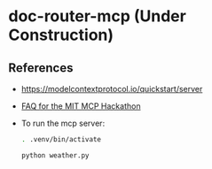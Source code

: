 # doc-router-mcp (Under Construction)

## References
* https://modelcontextprotocol.io/quickstart/server
* [FAQ for the MIT MCP Hackathon](https://docs.google.com/document/d/1Ej7xWB3qgu5Xrev8bL-OqmpOIMeXGffsAEYW0Wo1g0U/edit?tab=t.0)

* To run the mcp server:
  ```bash
  . .venv/bin/activate
  
  python weather.py
  ```
